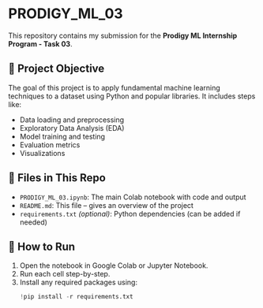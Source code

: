 # PRODIGY_ML_03

This repository contains my submission for the **Prodigy ML Internship Program - Task 03**.

## 📌 Project Objective

The goal of this project is to apply fundamental machine learning techniques to a dataset using Python and popular libraries. It includes steps like:

- Data loading and preprocessing
- Exploratory Data Analysis (EDA)
- Model training and testing
- Evaluation metrics
- Visualizations

## 📁 Files in This Repo

- `PRODIGY_ML_03.ipynb`: The main Colab notebook with code and output
- `README.md`: This file – gives an overview of the project
- `requirements.txt` *(optional)*: Python dependencies (can be added if needed)

## 🧪 How to Run

1. Open the notebook in Google Colab or Jupyter Notebook.
2. Run each cell step-by-step.
3. Install any required packages using:
   ```python
   !pip install -r requirements.txt

